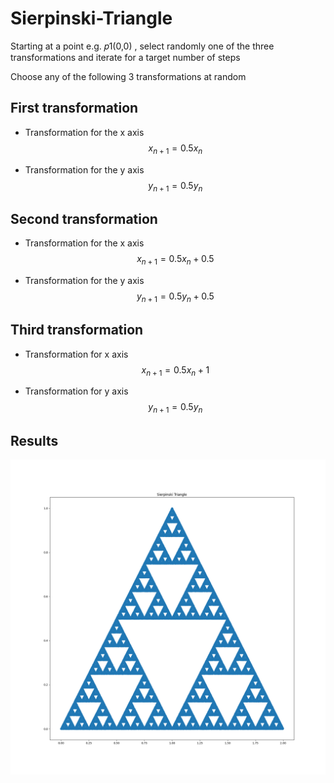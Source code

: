 # Sierpinski-Triangle
Starting at a point e.g.  𝑝1(0,0)  , select randomly one of the three transformations and iterate for a target number of steps

Choose any of the following 3 transformations at random

## First transformation 
- Transformation for the x axis
$$x_{n+1} = 0.5x_{n}$$

- Transformation for the y axis
$$y_{n+1} = 0.5y_n$$

## Second transformation
- Transformation for the x axis
$$x_{n+1} = 0.5x_n + 0.5$$

- Transformation for the y axis
$$y_{n+1} = 0.5y_n + 0.5$$

## Third transformation
- Transformation for x axis
$$x_{n+1} = 0.5x_n + 1$$ 

- Transformation for y axis
$$y_{n+1} = 0.5y_n$$

## Results
![Sierpinski Triangle](sierpinski.png)
